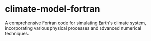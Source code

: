 # climate-model-fortran
 A comprehensive Fortran code for simulating Earth's climate system, incorporating various physical processes and advanced numerical techniques.
